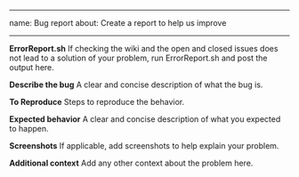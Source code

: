 <!-- markdownlint-disable MD041 -->
---
name: Bug report
about: Create a report to help us improve

---

**ErrorReport.sh**
If checking the wiki and the open and closed issues does not lead to a solution of your problem, run ErrorReport.sh and post the output here.

**Describe the bug**
A clear and concise description of what the bug is.

**To Reproduce**
Steps to reproduce the behavior.

**Expected behavior**
A clear and concise description of what you expected to happen.

**Screenshots**
If applicable, add screenshots to help explain your problem.

**Additional context**
Add any other context about the problem here.

